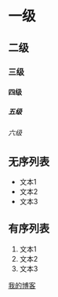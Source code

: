 # 一级
## 二级
### 三级
#### 四级
##### 五级
###### 六级

## 无序列表
- 文本1
- 文本2
- 文本3

## 有序列表
1. 文本1
2. 文本2
3. 文本3

[我的博客](renxuelong.github.io)

